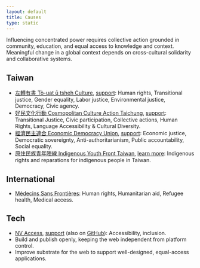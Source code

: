 ```yaml
---
layout: default
title: Causes
type: static
---
```


Influencing concentrated power requires collective action grounded in community, education, and equal access to knowledge and context. Meaningful change in a global context depends on cross-cultural solidarity and collaborative systems.

## Taiwan

- [左轉有書 Tò-uat ū tsheh Culture](https://touat.com.tw), [support](https://2016.taiwanrebels.org/joinus/): Human rights, Transitional justice, Gender equality, Labor justice, Environmental justice, Democracy, Civic agency.
- [好民文化行動 Cosmopolitan Culture Action Taichung](https://www.ccat.tw/), [support](https://www.ccat.tw/civicrm/contribute/transact): Transitional Justice, Civic participation, Collective actions, Human Rights, Language Accessibility & Cultural Diversity.
- [經濟民主連合 Economic Democracy Union](https://www.edunion.org.tw), [support](https://www.edunion.org.tw/捐款資訊/): Economic justice, Democratic sovereignty, Anti-authoritarianism, Public accountability, Social equality.
- [原住民族青年陣線 Indigenous Youth Front Taiwan](https://www.instagram.com/indigenousyouthfront.tw/), [learn more](https://insight.ipcf.org.tw/article/404): Indigenous rights and reparations for indigenous people in Taiwan.

## International

- [Médecins Sans Frontières](https://msf.org): Human rights, Humanitarian aid, Refugee health, Medical access.

## Tech

- [NV Access](https://www.nvaccess.org/), [support](https://www.nvaccess.org/support-us/) (also on [GitHub](https://github.com/sponsors/nvaccess)): Accessibility, inclusion.
- Build and publish openly, keeping the web independent from platform control.
- Improve substrate for the web to support well-designed, equal-access applications.
